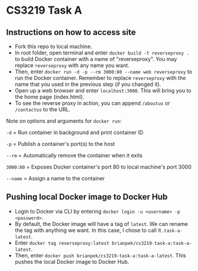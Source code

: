 # CS3219 Task A

## Instructions on how to access site

- Fork this repo to local machine.
- In root folder, open terminal and enter `docker build -t reverseproxy .` to build Docker container with a name of "reverseproxy". You may replace `reverseproxy` with any name you want.
- Then, enter `docker run -d -p --rm 3000:80 --name web reverseproxy` to run the Docker container. Remember to replace `reverseproxy` with the name that you used in the previous step (if you changed it).
- Open up a web browser and enter `localhost:3000`. This will bring you to the home page (index.html).
- To see the reverse proxy in action, you can append `/aboutus` or `/contactus` to the URL.

Note on options and arguments for `docker run`:

`-d` = Run container in background and print container ID

`-p` = Publish a container's port(s) to the host

`--rm` = Automatically remove the container when it exits

`3000:80` = Exposes Docker container's port 80 to local machine's port 3000

`--name` = Assign a name to the container

## Pushing local Docker image to Docker Hub

- Login to Docker via CLI by entering `docker login -u <username> -p <password>`.
- By default, the Docker image will have a tag of `latest`. We can rename the tag with anything we want. In this case, I chose to call it .`task-a-latest`.
- Enter `docker tag reverseproxy:latest brianpek/cs3219-task-a:task-a-latest`.
- Then, enter `docker push brianpek/cs3219-task-a:task-a-latest`. This pushes the local Docker image to Docker Hub.
